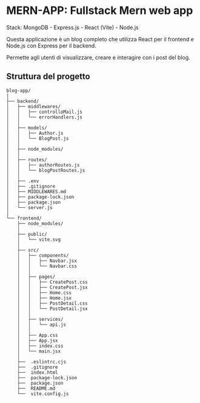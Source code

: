 # MERN-APP: Fullstack Mern web app

Stack: MongoDB - Express.js - React (Vite) - Node.js

Questa applicazione è un blog completo che utilizza React per il frontend e Node.js con Express per il backend.

Permette agli utenti di visualizzare, creare e interagire con i post del blog.

## Struttura del progetto

```
blog-app/
│
├── backend/
│   ├── middlewares/
│   │   ├── controlloMail.js
│   │   └── errorHandlers.js
│   │
│   ├── models/
│   │   ├── Author.js
│   │   └── BlogPost.js
│   │
│   ├── node_modules/
│   │
│   ├── routes/
│   │   ├── authorRoutes.js
│   │   └── blogPostRoutes.js
│   │
│   ├── .env
│   ├── .gitignore
│   ├── MIDDLEWARES.md
│   ├── package-lock.json
│   ├── package.json
│   └── server.js
│
└── frontend/
    ├── node_modules/
    │
    ├── public/
    │   └── vite.svg
    │
    ├── src/
    │   ├── components/
    │   │   ├── Navbar.jsx
    │   │   └── Navbar.css
    │   │
    │   ├── pages/
    │   │   ├── CreatePost.css
    │   │   ├── CreatePost.jsx
    │   │   ├── Home.css
    │   │   ├── Home.jsx
    │   │   ├── PostDetail.css
    │   │   └── PostDetail.jsx
    │   │
    │   ├── services/
    │   │   └── api.js
    │   │
    │   ├── App.css
    │   ├── App.jsx
    │   ├── index.css
    │   └── main.jsx
    │
    ├──  .eslintrc.cjs
    ├──  .gitignore
    ├──  index.html
    ├──  package-lock.json
    ├──  package.json
    ├──  README.md
    └──  vite.config.js
```
